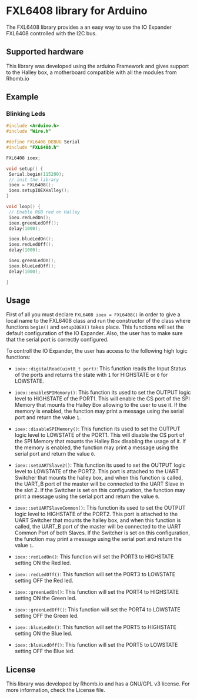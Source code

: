 # FXL6408 library for Arduino

The FXL6408 library provides a an easy way to use the IO Expander FXL6408 controlled
with the I2C bus.

## Supported hardware

This library was developed using the arduino Framework and gives support to the Halley box,
a motherboard compatible with all the modules from Rhomb.io

## Example
 ### Blinking Leds
 ``` C++
#include <Arduino.h>
#include "Wire.h"

#define FXL6408_DEBUG Serial
#include "FXL6408.h"

FXL6408 ioex;

void setup() {
  Serial.begin(115200);
  // init the library
  ioex = FXL6408();
  ioex.setupIOEXHalley();
}

void loop() {
  // Enable RGB red on Halley
  ioex.redLedOn();
  ioex.greenLedOff();
  delay(1000);

  ioex.blueLedOn();
  ioex.redLedOff();
  delay(1000);

  ioex.greenLedOn();
  ioex.blueLedOff();
  delay(1000);

}
 ```

## Usage

First of all you must declare `FXL6408 ioex = FXL6408()` in order to give a local name
to the FXL6408 class and run the constructor of the class where functions `begin()` and
`setupIOEX()` takes place. This functions will set the default configuration of the
IO Expander. Also, the user has to make sure that the serial port is correctly configured.

To controll the IO Expander, the user has access to the following high logic functions:

+ `ioex::digitalRead(uint8_t port)`: This function reads the Input Status of the ports and returns
the state with `1` for HIGHSTATE or `0` for LOWSTATE.

+ `ioex::enableSPIMemory()`: This function its used to set the OUTPUT logic level to HIGHSTATE of
the PORT1. This will enable the CS port of the SPI Memory that mounts the Halley Box
allowing to the user to use it. If the memory is enabled, the function may print a message
using the serial port and return the value `1`.

+ `ioex::disableSPIMemory()`: This function its used to set the OUTPUT logic level to LOWSTATE of
the PORT1. This will disable the CS port of the SPI Memory that mounts the Halley Box
disabling the usage of it. If the memory is enabled, the function may print a message
using the serial port and return the value `0`.

+ `ioex::setUARTSlave2()`: This function its used to set the OUTPUT logic level to LOWSTATE of
the PORT2. This port is attached to the UART Switcher that mounts the halley box, and
when this function is called, the UART_B port of the master will be connected to the
UART Slave in the slot 2. If the Switcher is set on this configuration, the function
may print a message using the serial port and return the value `0`.

+ `ioex::setUARTSlaveCommon()`: This function its used to set the OUTPUT logic level to HIGHSTATE
of the PORT2. This port is attached to the UART Switcher that mounts the halley box, and
when this function is called, the UART_B port of the master will be connected to the
UART Common Port of both Slaves. If the Switcher is set on this configuration,
the function may print a message using the serial port and return the value `1`.


+ `ioex::redLedOn()`: This function will set the PORT3 to HIGHSTATE setting ON the Red led.

+ `ioex::redLedOff()`: This function will set the PORT3 to LOWSTATE setting OFF the Red led.

+ `ioex::greenLedOn()`: This function will set the PORT4 to HIGHSTATE setting ON the Green led.

+ `ioex::greenLedOff()`: This function will set the PORT4 to LOWSTATE setting OFF the Green led.

+ `ioex::blueLedOn()`: This function will set the PORT5 to HIGHSTATE setting ON the Blue led.

+ `ioex::blueLedOff()`: This function will set the PORT5 to LOWSTATE setting OFF the Blue led.

## License

This library was developed by Rhomb.io and has a GNU/GPL v3 license. For more information, check the License file.
